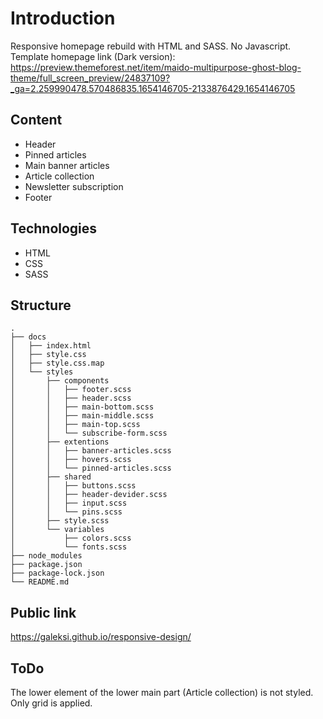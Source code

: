 # Introduction

Responsive homepage rebuild with HTML and SASS. No Javascript.
Template homepage link (Dark version): https://preview.themeforest.net/item/maido-multipurpose-ghost-blog-theme/full_screen_preview/24837109?_ga=2.259990478.570486835.1654146705-2133876429.1654146705

## Content

- Header
- Pinned articles
- Main banner articles
- Article collection
- Newsletter subscription
- Footer

## Technologies

- HTML
- CSS
- SASS

## Structure

```
.
├── docs
│   ├── index.html
│   ├── style.css
│   ├── style.css.map
│   └── styles
│       ├── components
│       │   ├── footer.scss
│       │   ├── header.scss
│       │   ├── main-bottom.scss
│       │   ├── main-middle.scss
│       │   ├── main-top.scss
│       │   └── subscribe-form.scss
│       ├── extentions
│       │   ├── banner-articles.scss
│       │   ├── hovers.scss
│       │   └── pinned-articles.scss
│       ├── shared
│       │   ├── buttons.scss
│       │   ├── header-devider.scss
│       │   ├── input.scss
│       │   └── pins.scss
│       ├── style.scss
│       └── variables
│           ├── colors.scss
│           └── fonts.scss
├── node_modules
├── package.json
├── package-lock.json
└── README.md
```

## Public link

https://galeksi.github.io/responsive-design/

## ToDo

The lower element of the lower main part (Article collection) is not styled. Only grid is applied.
